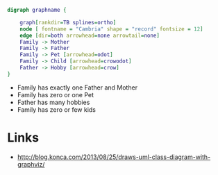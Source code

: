 ```dot
digraph graphname {

    graph[rankdir=TB splines=ortho]
    node [ fontname = "Cambria" shape = "record" fontsize = 12]
    edge [dir=both arrowhead=none arrowtail=none]
    Family -> Mother
    Family -> Father
    Family -> Pet [arrowhead=odot]
    Family -> Child [arrowhead=crowodot]
    Father -> Hobby [arrowhead=crow]
}
```

- Family has exactly one Father and Mother
- Family has zero or one Pet
- Father has many hobbies
- Family has zero or few kids

# Links 

- http://blog.konca.com/2013/08/25/draws-uml-class-diagram-with-graphviz/